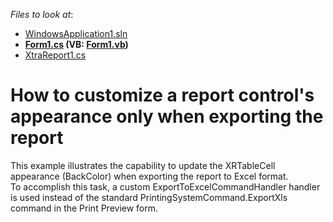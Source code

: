 <!-- default file list -->
*Files to look at*:

* [WindowsApplication1.sln](./CS/WindowsApplication1.sln)
* **[Form1.cs](./CS/WindowsApplication1/Form1.cs) (VB: [Form1.vb](./VB/WindowsApplication1/Form1.vb))**
* [XtraReport1.cs](./CS/WindowsApplication1/XtraReport1.cs)
<!-- default file list end -->
# How to customize a report control's appearance only when exporting the report


<p>This example illustrates the capability to update the XRTableCell appearance (BackColor) when exporting the report to Excel format.<br />
To accomplish this task, a custom ExportToExcelCommandHandler handler is used instead of the standard PrintingSystemCommand.ExportXls command in the Print Preview form.</p>

<br/>


